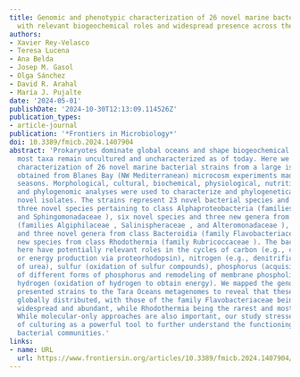 ```yaml
---
title: Genomic and phenotypic characterization of 26 novel marine bacterial strains
  with relevant biogeochemical roles and widespread presence across the global ocean
authors:
- Xavier Rey-Velasco
- Teresa Lucena
- Ana Belda
- Josep M. Gasol
- Olga Sánchez
- David R. Arahal
- María J. Pujalte
date: '2024-05-01'
publishDate: '2024-10-30T12:13:09.114526Z'
publication_types:
- article-journal
publication: '*Frontiers in Microbiology*'
doi: 10.3389/fmicb.2024.1407904
abstract: 'Prokaryotes dominate global oceans and shape biogeochemical cycles, yet
  most taxa remain uncultured and uncharacterized as of today. Here we present the
  characterization of 26 novel marine bacterial strains from a large isolate collection
  obtained from Blanes Bay (NW Mediterranean) microcosm experiments made in the four
  seasons. Morphological, cultural, biochemical, physiological, nutritional, genomic,
  and phylogenomic analyses were used to characterize and phylogenetically place the
  novel isolates. The strains represent 23 novel bacterial species and six novel genera:
  three novel species pertaining to class Alphaproteobacteria (families Rhodobacteraceae
  and Sphingomonadaceae ), six novel species and three new genera from class Gammaproteobacteria
  (families Algiphilaceae , Salinispheraceae , and Alteromonadaceae ), 13 novel species
  and three novel genera from class Bacteroidia (family Flavobacteriaceae ), and one
  new species from class Rhodothermia (family Rubricoccaceae ). The bacteria described
  here have potentially relevant roles in the cycles of carbon (e.g., carbon fixation
  or energy production via proteorhodopsin), nitrogen (e.g., denitrification or use
  of urea), sulfur (oxidation of sulfur compounds), phosphorus (acquisition and use
  of different forms of phosphorus and remodeling of membrane phospholipids), and
  hydrogen (oxidation of hydrogen to obtain energy). We mapped the genomes of the
  presented strains to the Tara Oceans metagenomes to reveal that these strains were
  globally distributed, with those of the family Flavobacteriaceae being the most
  widespread and abundant, while Rhodothermia being the rarest and most localized.
  While molecular-only approaches are also important, our study stresses the importance
  of culturing as a powerful tool to further understand the functioning of marine
  bacterial communities.'
links:
- name: URL
  url: https://www.frontiersin.org/articles/10.3389/fmicb.2024.1407904/full
---
```

